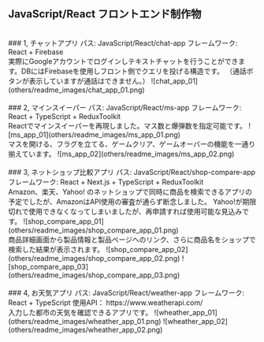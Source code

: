 ## JavaScript/React フロントエンド制作物  
<br>
### 1, チャットアプリ  
パス: JavaScript/React/chat-app  
フレームワーク: React + Firebase  
<br>
実際にGoogleアカウントでログインしテキストチャットを行うことができます。DBにはFirebaseを使用しフロント側でクエリを投げる構造です。  
（通話ボタンが表示していますが通話はできません。）  
![chat_app_01](others/readme_images/chat_app_01.png)  
<br>
<br>
### 2, マインスイーパー  
パス: JavaScript/React/ms-app  
フレームワーク: React + TypeScript + ReduxToolkit  
<br>
Reactでマインスイーパーを再現しました。マス数と爆弾数を指定可能です。  
![ms_app_01](others/readme_images/ms_app_01.png)  
<br>
マスを開ける、フラグを立てる、ゲームクリア、ゲームオーバーの機能を一通り揃えています。  
![ms_app_02](others/readme_images/ms_app_02.png)  
<br>
<br>
### 3, ネットショップ比較アプリ  
パス: JavaScript/React/shop-compare-app  
フレームワーク: React + Next.js + TypeScript + ReduxToolkit  
<br>
Amazon、楽天、Yahoo! のネットショップで同時に商品を検索できるアプリの予定でしたが、AmazonはAPI使用の審査が通らず断念しました。  
Yahoo!が期限切れで使用できなくなってしまいましたが、再申請すれば使用可能な見込みです。  
![shop_compare_app_01](others/readme_images/shop_compare_app_01.png)  
<br>
商品詳細画面から製品情報と製品ページへのリンク、さらに商品名をショップで検索した結果が表示されます。  
![shop_compare_app_02](others/readme_images/shop_compare_app_02.png)  
![shop_compare_app_03](others/readme_images/shop_compare_app_03.png)  
<br>
<br>
### 4, お天気アプリ  
パス: JavaScript/React/weather-app  
フレームワーク: React + TypeScript  
使用API： https://www.weatherapi.com/  
<br>
入力した都市の天気を確認できるアプリです。  
![wheather_app_01](others/readme_images/wheather_app_01.png)  
![wheather_app_02](others/readme_images/wheather_app_02.png)  
